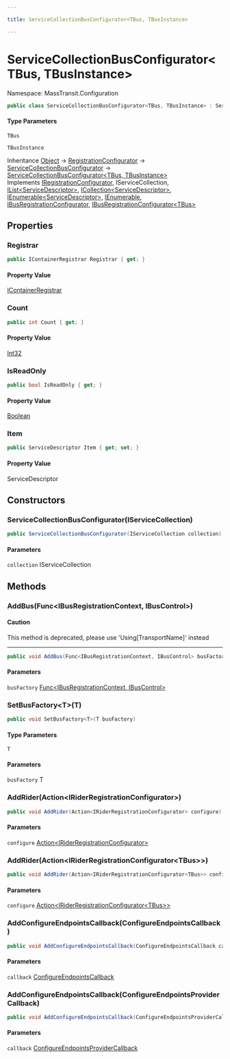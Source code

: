 ```yaml
---

title: ServiceCollectionBusConfigurator<TBus, TBusInstance>

---
```


# ServiceCollectionBusConfigurator\<TBus, TBusInstance\>

Namespace: MassTransit.Configuration

```csharp
public class ServiceCollectionBusConfigurator<TBus, TBusInstance> : ServiceCollectionBusConfigurator, IRegistrationConfigurator, IServiceCollection, IList<ServiceDescriptor>, ICollection<ServiceDescriptor>, IEnumerable<ServiceDescriptor>, IEnumerable, IBusRegistrationConfigurator, IBusRegistrationConfigurator<TBus>
```

#### Type Parameters

`TBus`<br/>

`TBusInstance`<br/>

Inheritance [Object](https://learn.microsoft.com/en-us/dotnet/api/system.object) → [RegistrationConfigurator](../masstransit-configuration/registrationconfigurator) → [ServiceCollectionBusConfigurator](../masstransit-configuration/servicecollectionbusconfigurator) → [ServiceCollectionBusConfigurator\<TBus, TBusInstance\>](../masstransit-configuration/servicecollectionbusconfigurator-2)<br/>
Implements [IRegistrationConfigurator](../masstransit/iregistrationconfigurator), IServiceCollection, [IList\<ServiceDescriptor\>](https://learn.microsoft.com/en-us/dotnet/api/system.collections.generic.ilist-1), [ICollection\<ServiceDescriptor\>](https://learn.microsoft.com/en-us/dotnet/api/system.collections.generic.icollection-1), [IEnumerable\<ServiceDescriptor\>](https://learn.microsoft.com/en-us/dotnet/api/system.collections.generic.ienumerable-1), [IEnumerable](https://learn.microsoft.com/en-us/dotnet/api/system.collections.ienumerable), [IBusRegistrationConfigurator](../masstransit/ibusregistrationconfigurator), [IBusRegistrationConfigurator\<TBus\>](../masstransit/ibusregistrationconfigurator-1)

## Properties

### **Registrar**

```csharp
public IContainerRegistrar Registrar { get; }
```

#### Property Value

[IContainerRegistrar](../masstransit-configuration/icontainerregistrar)<br/>

### **Count**

```csharp
public int Count { get; }
```

#### Property Value

[Int32](https://learn.microsoft.com/en-us/dotnet/api/system.int32)<br/>

### **IsReadOnly**

```csharp
public bool IsReadOnly { get; }
```

#### Property Value

[Boolean](https://learn.microsoft.com/en-us/dotnet/api/system.boolean)<br/>

### **Item**

```csharp
public ServiceDescriptor Item { get; set; }
```

#### Property Value

ServiceDescriptor<br/>

## Constructors

### **ServiceCollectionBusConfigurator(IServiceCollection)**

```csharp
public ServiceCollectionBusConfigurator(IServiceCollection collection)
```

#### Parameters

`collection` IServiceCollection<br/>

## Methods

### **AddBus(Func\<IBusRegistrationContext, IBusControl\>)**

#### Caution

This method is deprecated, please use 'Using[TransportName]' instead

---

```csharp
public void AddBus(Func<IBusRegistrationContext, IBusControl> busFactory)
```

#### Parameters

`busFactory` [Func\<IBusRegistrationContext, IBusControl\>](https://learn.microsoft.com/en-us/dotnet/api/system.func-2)<br/>

### **SetBusFactory\<T\>(T)**

```csharp
public void SetBusFactory<T>(T busFactory)
```

#### Type Parameters

`T`<br/>

#### Parameters

`busFactory` T<br/>

### **AddRider(Action\<IRiderRegistrationConfigurator\>)**

```csharp
public void AddRider(Action<IRiderRegistrationConfigurator> configure)
```

#### Parameters

`configure` [Action\<IRiderRegistrationConfigurator\>](https://learn.microsoft.com/en-us/dotnet/api/system.action-1)<br/>

### **AddRider(Action\<IRiderRegistrationConfigurator\<TBus\>\>)**

```csharp
public void AddRider(Action<IRiderRegistrationConfigurator<TBus>> configure)
```

#### Parameters

`configure` [Action\<IRiderRegistrationConfigurator\<TBus\>\>](https://learn.microsoft.com/en-us/dotnet/api/system.action-1)<br/>

### **AddConfigureEndpointsCallback(ConfigureEndpointsCallback)**

```csharp
public void AddConfigureEndpointsCallback(ConfigureEndpointsCallback callback)
```

#### Parameters

`callback` [ConfigureEndpointsCallback](../masstransit/configureendpointscallback)<br/>

### **AddConfigureEndpointsCallback(ConfigureEndpointsProviderCallback)**

```csharp
public void AddConfigureEndpointsCallback(ConfigureEndpointsProviderCallback callback)
```

#### Parameters

`callback` [ConfigureEndpointsProviderCallback](../masstransit/configureendpointsprovidercallback)<br/>
